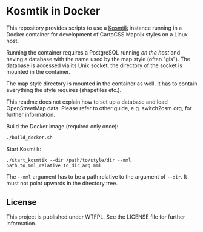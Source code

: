 # Kosmtik in Docker

This repository provides scripts to use a [Kosmtik](https://github.com/kosmtik/kosmtik) instance
running in a Docker container for development of CartoCSS Mapnik styles on a Linux host.

Running the container requires a PostgreSQL running *on the host* and having a database with the
name used by the map style (often "gis"). The database is accessed via its Unix socket, the
directory of the socket is mounted in the container.

The map style directory is mounted in the container as well. It has to contain everything the
style requires (shapefiles etc.).

This readme does not explain how to set up a database and load OpenStreetMap data. Please
refer to other guide, e.g. switch2osm.org, for further information.

Build the Docker image (required only once):

```sh
./build_docker.sh
```

Start Kosmtik:

```
./start_kosmtik --dir /path/to/style/dir --mml path_to_mml_relative_to_dir_arg.mml
```

The `--mml` argument has to be a path relative to the argument of `--dir`. It must not
point upwards in the directory tree.

## License

This project is published under WTFPL. See the LICENSE file for further information.
